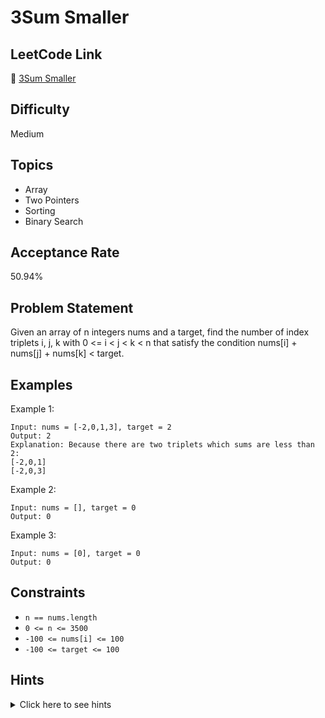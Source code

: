 # 3Sum Smaller

## LeetCode Link
🔗 [3Sum Smaller](https://leetcode.com/problems/3sum-smaller)

## Difficulty
Medium

## Topics
- Array
- Two Pointers
- Sorting
- Binary Search

## Acceptance Rate
50.94%

## Problem Statement
Given an array of n integers nums and a target, find the number of index triplets i, j, k with 0 <= i < j < k < n that satisfy the condition nums[i] + nums[j] + nums[k] < target.

## Examples
Example 1:
```
Input: nums = [-2,0,1,3], target = 2
Output: 2
Explanation: Because there are two triplets which sums are less than 2:
[-2,0,1]
[-2,0,3]
```

Example 2:
```
Input: nums = [], target = 0
Output: 0
```

Example 3:
```
Input: nums = [0], target = 0
Output: 0
```

## Constraints
- `n == nums.length`
- `0 <= n <= 3500`
- `-100 <= nums[i] <= 100`
- `-100 <= target <= 100`

## Hints
<details>
<summary>Click here to see hints</summary>

1. Sort the array first to make it easier to handle.
2. Use two pointers technique after sorting.
3. For each index i, use two pointers (left = i+1, right = n-1) to count pairs that sum with nums[i] is less than target.
4. When you find a valid right pointer for a left pointer, all numbers between left and right are also valid.

</details>
